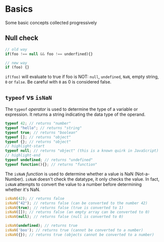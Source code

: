 # Basics
Some basic concepts collected progressively

## Null check
```js
// old way
if(foo !== null && foo !== underfined){}

// new way
if (foo) {}
```
`if(foo)` will evaluate to true if foo is NOT: `null`, `undefined`, `NaN`, empty string, `0` or `false`. Be careful with `0` as 0 is considered false.

## `typeof` vs `isNaN`
The `typeof` *operator* is used to determine the type of a variable or expression. It returns a string indicating the data type of the operand.
```js
typeof 42; // returns "number"
typeof "hello"; // returns "string"
typeof true; // returns "boolean"
typeof []; // returns "object"
typeof {}; // returns "object"
// highlight-start
typeof null; // returns "object" (this is a known quirk in JavaScript)
// highlight-end
typeof undefined; // returns "undefined"
typeof function(){}; // returns "function"
```

The `isNaN` *function* is used to determine whether a value is NaN (Not-a-Number).
`isNaN` doesn't check the datatype, it only checks the value. In fact, `isNaN` attempts to convert the value to a number before determining whether it's NaN.
```js
isNaN(42); // returns false
isNaN("42"); // returns false (can be converted to the number 42)
isNaN(true); // returns false (true is converted to 1)
isNaN([]); // returns false (an empty array can be converted to 0)
isNaN(null); // returns false (null is converted to 0)

isNaN(undefined); // returns true
isNaN('boo'); // returns true (cannot be converted to a number)
isNaN({}); // returns true (objects cannot be converted to a number)
```